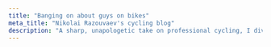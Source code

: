 ```yaml
---
title: "Banging on about guys on bikes"
meta_title: "Nikolai Razouvaev's cycling blog"
description: "A sharp, unapologetic take on professional cycling, I dive into the drama, humor, and absurdities of the sport. Expect biting commentary, plenty of digs at the UCI, and a hefty dose of cycling skepticism."
---
```

